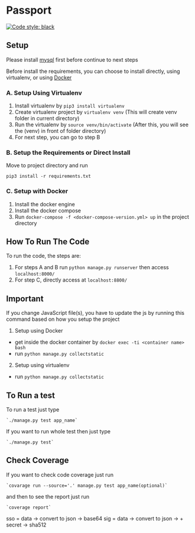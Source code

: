 # Passport

<p>
<a href="https://github.com/psf/black"><img alt="Code style: black" src="https://img.shields.io/badge/code%20style-black-000000.svg"></a>
</p>

## Setup

Please install [mysql](https://www.mysql.com/) first before continue to next steps

Before install the requirements, you can choose to install directly, using virtualenv, or using [Docker](https://www.docker.com/)

### A. Setup Using Virtualenv

1. Install virtualenv by `pip3 install virtualenv`
2. Create virtualenv project by `virtualenv venv` (This will create venv folder in current directory)
3. Run the virtualenv by `source venv/bin/activate` (After this, you will see the (venv) in front of folder directory)
4. For next step, you can go to step B

### B. Setup the Requirements or Direct Install

Move to project directory and run

    pip3 install -r requirements.txt

### C. Setup with Docker

1. Install the docker engine
2. Install the docker compose
3. Run `docker-compose -f <docker-compose-version.yml> up` in the project directory

## How To Run The Code

To run the code, the steps are:

1. For steps A and B run `python manage.py runserver` then access `localhost:8000/`
2. For step C, directly access at `localhost:8800/`

## Important

If you change JavaScript file(s), you have to update the js by running this command based on how you setup the project

1. Setup using Docker

-   get inside the docker container by `docker exec -ti <container name> bash`
-   run `python manage.py collectstatic`

2. Setup using virtualenv

-   run `python manage.py collectstatic`

## To Run a test

To run a test just type

    `./manage.py test app_name`

If you want to run whole test then just type

    `./manage.py test`

## Check Coverage

If you want to check code coverage just run

    `covarage run --source='.' manage.py test app_name(optional)`

and then to see the report just run

    `coverage report`

sso = data -> convert to json -> base64
sig = data -> convert to json -> + secret -> sha512
